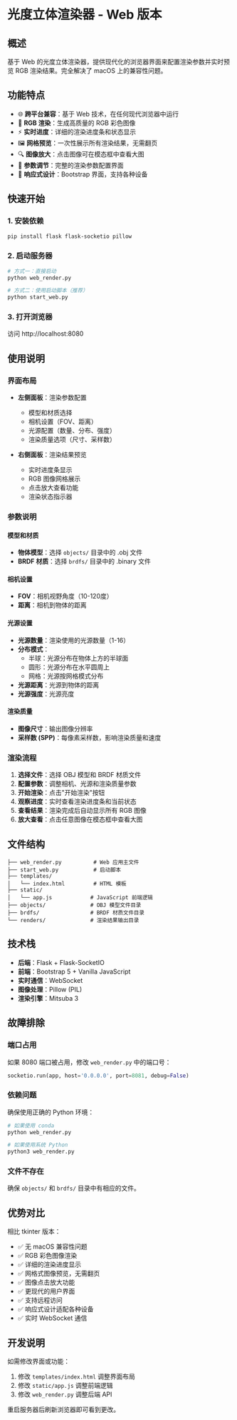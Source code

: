 # 光度立体渲染器 - Web 版本

## 概述

基于 Web 的光度立体渲染器，提供现代化的浏览器界面来配置渲染参数并实时预览 RGB 渲染结果。完全解决了 macOS 上的兼容性问题。

## 功能特点

- 🌐 **跨平台兼容**：基于 Web 技术，在任何现代浏览器中运行
- 🎨 **RGB 渲染**：生成高质量的 RGB 彩色图像
- ⚡ **实时进度**：详细的渲染进度条和状态显示
- 🖼️ **网格预览**：一次性展示所有渲染结果，无需翻页
- 🔍 **图像放大**：点击图像可在模态框中查看大图
- 🔧 **参数调节**：完整的渲染参数配置界面
- 📱 **响应式设计**：Bootstrap 界面，支持各种设备

## 快速开始

### 1. 安装依赖

```bash
pip install flask flask-socketio pillow
```

### 2. 启动服务器

```bash
# 方式一：直接启动
python web_render.py

# 方式二：使用启动脚本（推荐）
python start_web.py
```

### 3. 打开浏览器

访问 http://localhost:8080

## 使用说明

### 界面布局

- **左侧面板**：渲染参数配置
  - 模型和材质选择
  - 相机设置（FOV、距离）
  - 光源配置（数量、分布、强度）
  - 渲染质量选项（尺寸、采样数）

- **右侧面板**：渲染结果预览
  - 实时进度条显示
  - RGB 图像网格展示
  - 点击放大查看功能
  - 渲染状态指示器

### 参数说明

#### 模型和材质
- **物体模型**：选择 `objects/` 目录中的 .obj 文件
- **BRDF 材质**：选择 `brdfs/` 目录中的 .binary 文件

#### 相机设置
- **FOV**：相机视野角度（10-120度）
- **距离**：相机到物体的距离

#### 光源设置
- **光源数量**：渲染使用的光源数量（1-16）
- **分布模式**：
  - 半球：光源分布在物体上方的半球面
  - 圆形：光源分布在水平圆周上
  - 网格：光源按网格模式分布
- **光源距离**：光源到物体的距离
- **光源强度**：光源亮度

#### 渲染质量
- **图像尺寸**：输出图像分辨率
- **采样数 (SPP)**：每像素采样数，影响渲染质量和速度

### 渲染流程

1. **选择文件**：选择 OBJ 模型和 BRDF 材质文件
2. **配置参数**：调整相机、光源和渲染质量参数
3. **开始渲染**：点击"开始渲染"按钮
4. **观察进度**：实时查看渲染进度条和当前状态
5. **查看结果**：渲染完成后自动显示所有 RGB 图像
6. **放大查看**：点击任意图像在模态框中查看大图

## 文件结构

```
├── web_render.py          # Web 应用主文件
├── start_web.py           # 启动脚本
├── templates/
│   └── index.html         # HTML 模板
├── static/
│   └── app.js            # JavaScript 前端逻辑
├── objects/              # OBJ 模型文件目录
├── brdfs/                # BRDF 材质文件目录
└── renders/              # 渲染结果输出目录
```

## 技术栈

- **后端**：Flask + Flask-SocketIO
- **前端**：Bootstrap 5 + Vanilla JavaScript
- **实时通信**：WebSocket
- **图像处理**：Pillow (PIL)
- **渲染引擎**：Mitsuba 3

## 故障排除

### 端口占用
如果 8080 端口被占用，修改 `web_render.py` 中的端口号：
```python
socketio.run(app, host='0.0.0.0', port=8081, debug=False)
```

### 依赖问题
确保使用正确的 Python 环境：
```bash
# 如果使用 conda
python web_render.py

# 如果使用系统 Python
python3 web_render.py
```

### 文件不存在
确保 `objects/` 和 `brdfs/` 目录中有相应的文件。

## 优势对比

相比 tkinter 版本：
- ✅ 无 macOS 兼容性问题
- ✅ RGB 彩色图像渲染
- ✅ 详细的渲染进度显示
- ✅ 网格式图像预览，无需翻页
- ✅ 图像点击放大功能
- ✅ 更现代的用户界面
- ✅ 支持远程访问
- ✅ 响应式设计适配各种设备
- ✅ 实时 WebSocket 通信

## 开发说明

如需修改界面或功能：
1. 修改 `templates/index.html` 调整界面布局
2. 修改 `static/app.js` 调整前端逻辑
3. 修改 `web_render.py` 调整后端 API

重启服务器后刷新浏览器即可看到更改。